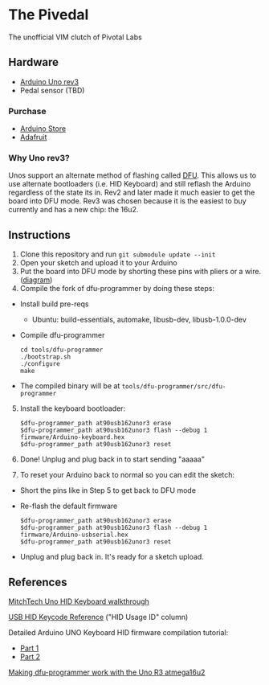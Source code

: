 # The Pivedal

The unofficial VIM clutch of Pivotal Labs

## Hardware

* [Arduino Uno rev3](http://arduino.cc/en/Main/ArduinoBoardUno)
* Pedal sensor (TBD)

### Purchase
* [Arduino Store](http://store.arduino.cc/ww/index.php?main_page=product_info&cPath=11_12&products_id=195)
* [Adafruit](http://adafruit.com/products/50)

### Why Uno rev3?
Unos support an alternate method of flashing called [DFU](http://arduino.cc/en/Hacking/DFUProgramming8U2).
This allows us to use alternate bootloaders (i.e. HID Keyboard) and still reflash the Arduino regardless
of the state its in. Rev2 and later made it much easier to get the board into DFU mode. Rev3 was chosen
because it is the easiest to buy currently and has a new chip: the 16u2.

## Instructions
1. Clone this repository and run `git submodule update --init`
2. Open your sketch and upload it to your Arduino
3. Put the board into DFU mode by shorting these pins with pliers or a wire. ([diagram](http://arduino.cc/en/uploads/Hacking/Uno-front-DFU-reset.png))
4. Compile the fork of dfu-programmer by doing these steps:
  * Install build pre-reqs
      * Ubuntu: build-essentials, automake, libusb-dev, libusb-1.0.0-dev
  * Compile dfu-programmer

    ```
    cd tools/dfu-programmer
    ./bootstrap.sh
    ./configure
    make
    ```
  * The compiled binary will be at `tools/dfu-programmer/src/dfu-programmer`

5. Install the keyboard bootloader:

    ```
    $dfu-programmer_path at90usb162unor3 erase
    $dfu-programmer_path at90usb162unor3 flash --debug 1 firmware/Arduino-keyboard.hex
    $dfu-programmer_path at90usb162unor3 reset
    ```

6. Done! Unplug and plug back in to start sending "aaaaa"
7. To reset your Arduino back to normal so you can edit the sketch:
  * Short the pins like in Step 5 to get back to DFU mode
  * Re-flash the default firmware

    ```
    $dfu-programmer_path at90usb162unor3 erase
    $dfu-programmer_path at90usb162unor3 flash --debug 1 firmware/Arduino-usbserial.hex
    $dfu-programmer_path at90usb162unor3 reset
    ```
  * Unplug and plug back in. It's ready for a sketch upload.

## References

[MitchTech Uno HID Keyboard walkthrough](http://mitchtech.net/arduino-usb-hid-keyboard/)

[USB HID Keycode Reference](http://download.microsoft.com/download/1/6/1/161ba512-40e2-4cc9-843a-923143f3456c/translate.pdf) ("HID Usage ID" column)

Detailed Arduino UNO Keyboard HID firmware compilation tutorial:
* [Part 1](http://hunt.net.nz/users/darran/weblog/13a32/Arduino_UNO_Keyboard_HID_Part_1.html)
* [Part 2](http://hunt.net.nz/users/darran/weblog/faf5e/Arduino_UNO_Keyboard_HID_Part_2.html)

[Making dfu-programmer work with the Uno R3 atmega16u2](http://academic.cleardefinition.com/2012/07/31/using-dfu-programmer-with-an-arduino-uno-r3/)